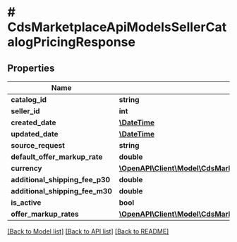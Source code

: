 # # CdsMarketplaceApiModelsSellerCatalogPricingResponse

## Properties

Name | Type | Description | Notes
------------ | ------------- | ------------- | -------------
**catalog_id** | **string** |  | [optional]
**seller_id** | **int** |  | [optional]
**created_date** | [**\DateTime**](\DateTime.md) |  | [optional]
**updated_date** | [**\DateTime**](\DateTime.md) |  | [optional]
**source_request** | **string** |  | [optional]
**default_offer_markup_rate** | **double** |  | [optional]
**currency** | [**\OpenAPI\Client\Model\CdsMarketplaceApiModelsSellerCatalogEnumCurrency**](CdsMarketplaceApiModelsSellerCatalogEnumCurrency.md) |  | [optional]
**additional_shipping_fee_p30** | **double** |  | [optional]
**additional_shipping_fee_m30** | **double** |  | [optional]
**is_active** | **bool** |  | [optional]
**offer_markup_rates** | [**\OpenAPI\Client\Model\CdsMarketplaceApiModelsSellerCatalogOfferMarkupRate[]**](CdsMarketplaceApiModelsSellerCatalogOfferMarkupRate.md) |  | [optional]

[[Back to Model list]](../../README.md#models) [[Back to API list]](../../README.md#endpoints) [[Back to README]](../../README.md)
